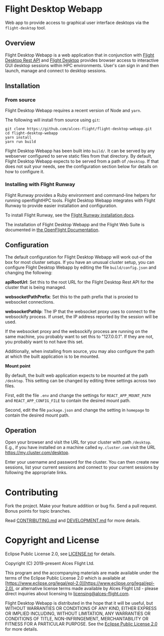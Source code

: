 # Flight Desktop Webapp

Web app to provide access to graphical user interface desktops via the
`flight-desktop` tool.

## Overview

Flight Desktop Webapp is a web application that in conjunction with [Flight
Desktop Rest API](https://github.com/openflighthpc/flight-desktop-restapi) and
[Flight Desktop](https://github.com/openflighthpc/flight-desktop) provides
browser access to interactive GUI desktop sessions within HPC environments.
User's can sign in and then launch, manage and connect to desktop sessions.

## Installation

### From source

Flight Desktop Webapp requires a recent version of Node and `yarn`.

The following will install from source using `git`:

```
git clone https://github.com/alces-flight/flight-desktop-webapp.git
cd flight-desktop-webapp
yarn install
yarn run build
```

Flight Desktop Webapp has been built into `build/`.  It can be served by any
webserver configured to serve static files from that directory.  By default,
Flight Desktop Webapp expects to be served from a path of `/desktop`.  If that
does not suit your needs, see the configuration section below for details on
how to configure it.

### Installing with Flight Runway

Flight Runway provides a Ruby environment and command-line helpers for
running openflightHPC tools.  Flight Desktop Webapp integrates with Flight
Runway to provide easier installation and configuration.

To install Flight Runway, see the [Flight Runway installation
docs](https://github.com/openflighthpc/flight-runway#installation).

The installation of Flight Desktop Webapp and the Flight Web Suite is
documented in [the OpenFlight
Documentation](https://use.openflighthpc.org/installing-web-suite/install.html#installing-flight-web-suite).

## Configuration

The default configuration for Flight Desktop Webapp will work out-of the box
for most cluster setups.  If you have an unusual cluster setup, you can
configure Flight Desktop Webapp by editing the file `build/config.json` and
changing the following:

**apiRootUrl**: Set this to the root URL for the Flight Desktop Rest API for
the cluster that is being managed.

**websocketPathPrefix**: Set this to the path prefix that is proxied to
websocket connections.

**websocketPathIp**: The IP that the websocket proxy uses to connect to the
websockify process.  If unset, the IP address reported by the session will be
used.

If the websocket proxy and the websockify process are running on the same
machine, you probably want to set this to "127.0.0.1".  If they are not,
you probably want to not have this set.

Additionally, when installing from source, you may also
configure the path at which the built application is to be mounted.

**Mount point**

By default, the built web application expects to be mounted at the path
`/desktop`.  This setting can be changed by editing three settings across two
files.

First, edit the file `.env` and change the settings for `REACT_APP_MOUNT_PATH`
and `REACT_APP_CONFIG_FILE` to contain the desired mount path.

Second, edit the file `package.json` and change the setting in `homepage` to
contain the desired mount path.

## Operation

Open your browser and visit the URL for your cluster with path `/desktop`.
E.g., if you have installed on a machine called `my.cluster.com` visit the URL
https://my.cluster.com/desktop.

Enter your username and password for the cluster.  You can then create new
sessions, list your current sessions and connect to your current sessions by
following the appropriate links.


# Contributing

Fork the project. Make your feature addition or bug fix. Send a pull
request. Bonus points for topic branches.

Read [CONTRIBUTING.md](CONTRIBUTING.md) and [DEVELOPMENT.md](DEVELOPMENT.md)
for more details.

# Copyright and License

Eclipse Public License 2.0, see [LICENSE.txt](LICENSE.txt) for details.

Copyright (C) 2019-present Alces Flight Ltd.

This program and the accompanying materials are made available under
the terms of the Eclipse Public License 2.0 which is available at
[https://www.eclipse.org/legal/epl-2.0](https://www.eclipse.org/legal/epl-2.0),
or alternative license terms made available by Alces Flight Ltd -
please direct inquiries about licensing to
[licensing@alces-flight.com](mailto:licensing@alces-flight.com).

Flight Desktop Webapp is distributed in the hope that it will be
useful, but WITHOUT WARRANTIES OR CONDITIONS OF ANY KIND, EITHER
EXPRESS OR IMPLIED INCLUDING, WITHOUT LIMITATION, ANY WARRANTIES OR
CONDITIONS OF TITLE, NON-INFRINGEMENT, MERCHANTABILITY OR FITNESS FOR
A PARTICULAR PURPOSE. See the [Eclipse Public License 2.0](https://opensource.org/licenses/EPL-2.0) for more
details.
